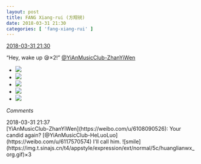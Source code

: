 ```yaml
---
layout: post
title: FANG Xiang-rui (方翔锐)
date: 2018-03-31 21:30
categories: [ 'fang-xiang-rui' ]
---
```


<div class="weibo-info">
  <a href="https://weibo.com/6117583008/G9XKm3LqC">2018-03-31 21:30</a>
</div>

“Hey, wake up :sleepy:×2!” [@YiAnMusicClub-ZhanYiWen](https://weibo.com/u/6108090526)

<!-- more -->

<ul class="weibo-pic-list-2">
  <li class="weibo-pic">
    <a href="//wx1.sinaimg.cn/mw690/006G0KNGgy1fpwbnhuqa9j30v90uf79x.jpg"><img src="//wx1.sinaimg.cn/thumb150/006G0KNGgy1fpwbnhuqa9j30v90uf79x.jpg"/></a>
  </li>
  <li class="weibo-pic">
    <a href="//wx3.sinaimg.cn/mw690/006G0KNGgy1fpwbna336lj31sg1sgnmc.jpg"><img src="//wx3.sinaimg.cn/thumb150/006G0KNGgy1fpwbna336lj31sg1sgnmc.jpg"/></a>
  </li>
  <li class="weibo-pic">
    <a href="//wx1.sinaimg.cn/mw690/006G0KNGgy1fpwbnk76ubj31sg1sg1kx.jpg"><img src="//wx1.sinaimg.cn/thumb150/006G0KNGgy1fpwbnk76ubj31sg1sg1kx.jpg"/></a>
  </li>
  <li class="weibo-pic">
    <a href="//wx2.sinaimg.cn/mw690/006G0KNGgy1fpwbnmvgcqj31sg1sg1kx.jpg"><img src="//wx2.sinaimg.cn/thumb150/006G0KNGgy1fpwbnmvgcqj31sg1sg1kx.jpg"/></a>
  </li>
  <li class="weibo-pic">
    <a href="//wx1.sinaimg.cn/mw690/006G0KNGgy1fpwbngalbej31sg1sghdv.jpg"><img src="//wx1.sinaimg.cn/thumb150/006G0KNGgy1fpwbngalbej31sg1sghdv.jpg"/></a>
  </li>
</ul>

*Comments*

<div class="weibo-info">2018-03-31 21:37</div>
[YiAnMusicClub-ZhanYiWen](https://weibo.com/u/6108090526): Your candid again? [@YiAnMusicClub-HeLuoLuo](https://weibo.com/u/6117570574) I'll call him. ![smile](https://img.t.sinajs.cn/t4/appstyle/expression/ext/normal/5c/huanglianwx_org.gif)×3

